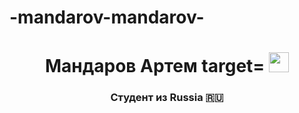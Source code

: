 # -mandarov-mandarov-
<h1 align="center">Мандаров Артем target=</a> 
<img src="https://github.com/blackcater/blackcater/raw/main/images/Hi.gif" height="32"/></h1>
<h3 align="center">Студент из Russia 🇷🇺</h3>
